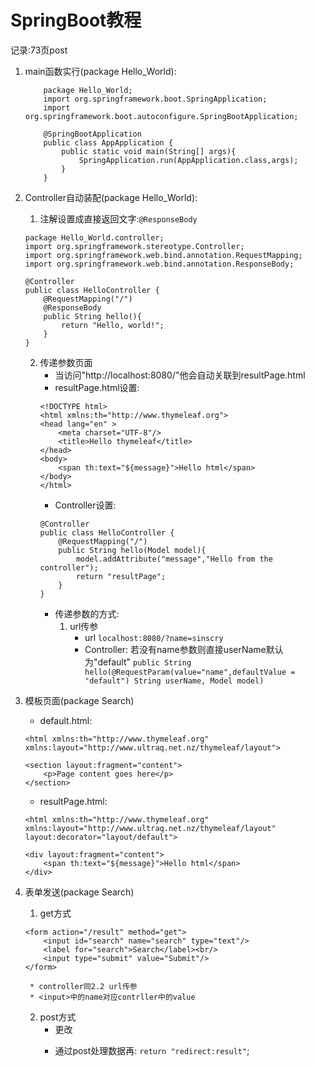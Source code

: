 # SpringBoot教程
记录:73页post

1. main函数实行(package Hello_World):
	```
		package Hello_World;
		import org.springframework.boot.SpringApplication;
		import org.springframework.boot.autoconfigure.SpringBootApplication;
		
		@SpringBootApplication
		public class AppApplication {
			public static void main(String[] args){
				SpringApplication.run(AppApplication.class,args);
			}
		}
	```
2. Controller自动装配(package Hello_World):
	1. 注解设置成直接返回文字:`@ResponseBody`
	```
	package Hello_World.controller;
	import org.springframework.stereotype.Controller;
	import org.springframework.web.bind.annotation.RequestMapping;
	import org.springframework.web.bind.annotation.ResponseBody;

	@Controller
	public class HelloController {
		@RequestMapping("/")
		@ResponseBody
		public String hello(){
			return "Hello, world!";
		}
	}
	```
	2. 传递参数页面
		* 当访问"http://localhost:8080/"他会自动关联到resultPage.html
		* resultPage.html设置:
		```
		<!DOCTYPE html>
		<html xmlns:th="http://www.thymeleaf.org">
		<head lang="en" >
			<meta charset="UTF-8"/>
			<title>Hello thymeleaf</title>
		</head>
		<body>
			<span th:text="${message}">Hello html</span>
		</body>
		</html>
		```
		* Controller设置:
		```
		@Controller
		public class HelloController {
			@RequestMapping("/")
			public String hello(Model model){
				model.addAttribute("message","Hello from the controller");
				return "resultPage";
			}
		}
		```
		* 传递参数的方式:
			1. url传参
				* url `localhost:8080/?name=sinscry`
				* Controller: 
					若没有name参数则直接userName默认为"default"
					`public String hello(@RequestParam(value="name",defaultValue = "default") String userName, Model model)`
3. 模板页面(package Search)
	* default.html:
	
	```
	<html xmlns:th="http://www.thymeleaf.org"
	xmlns:layout="http://www.ultraq.net.nz/thymeleaf/layout">
  
	<section layout:fragment="content">
		<p>Page content goes here</p>
	</section>
	```
	* resultPage.html:
	```
	<html xmlns:th="http://www.thymeleaf.org"
	xmlns:layout="http://www.ultraq.net.nz/thymeleaf/layout"
	layout:decorator="layout/default">
	
	<div layout:fragment="content">
		<span th:text="${message}">Hello html</span>
	</div>
	```
4. 表单发送(package Search)
	1. get方式
	```
	<form action="/result" method="get">
		<input id="search" name="search" type="text"/>
		<label for="search">Search</label><br/>
		<input type="submit" value="Submit"/>
	</form>
	```
		* controller同2.2 url传参
		* <input>中的name对应contrller中的value
	2. post方式
		* 更改<form method="post">
		* 通过post处理数据再:
			`return "redirect:result"`;
		
		
		